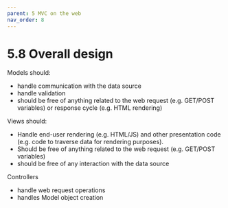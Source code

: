 ```yaml
---
parent: 5 MVC on the web
nav_order: 8
---
```

# 5.8 Overall design

Models should:

- handle communication with the data source
- handle validation
- should be free of anything related to the web request (e.g. GET/POST variables) or response cycle (e.g. HTML rendering)

Views should:

- Handle end-user rendering (e.g. HTML/JS) and other presentation code (e.g. code to traverse data for rendering purposes).
- Should be free of anything related to the web request (e.g. GET/POST variables)
- should be free of any interaction with the data source

Controllers

- handle web request operations
- handles Model object creation 


